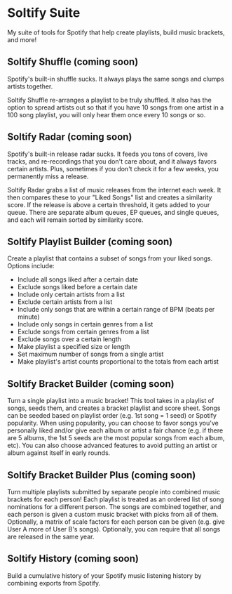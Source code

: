 # Soltify Suite
My suite of tools for Spotify that help create playlists, build music brackets, and more!

## Soltify Shuffle (coming soon)

Spotify's built-in shuffle sucks. It always plays the same songs and clumps artists together.

Soltify Shuffle re-arranges a playlist to be truly shuffled. It also has the option to spread
artists out so that if you have 10 songs from one artist in a 100 song playlist, you will only
hear them once every 10 songs or so.

## Soltify Radar (coming soon)

Spotify's built-in release radar sucks. It feeds you tons of covers, live tracks, and re-recordings
that you don't care about, and it always favors certain artists. Plus, sometimes if you don't check
it for a few weeks, you permanently miss a release.

Soltify Radar grabs a list of music releases from the internet each week. It then compares these
to your "Liked Songs" list and creates a similarity score. If the release is above a certain
threshold, it gets added to your queue. There are separate album queues, EP queues, and single
queues, and each will remain sorted by similarity score.

## Soltify Playlist Builder (coming soon)

Create a playlist that contains a subset of songs from your liked songs.  Options include:

* Include all songs liked after a certain date
* Exclude songs liked before a certain date
* Include only certain artists from a list
* Exclude certain artists from a list
* Include only songs that are within a certain range of BPM (beats per minute)
* Include only songs in certain genres from a list
* Exclude songs from certain genres from a list
* Exclude songs over a certain length
* Make playlist a specified size or length
* Set maximum number of songs from a single artist
* Make playlist's artist counts proportional to the totals from each artist

## Soltify Bracket Builder (coming soon)

Turn a single playlist into a music bracket! This tool takes in a playlist of songs, seeds them, and creates
a bracket playlist and score sheet. Songs can be seeded based on playlist order (e.g. 1st song = 1 seed) or Spotify
popularity.  When using popularity, you can choose to favor songs you've personally liked and/or give each album
or artist a fair chance (e.g. if there are 5 albums, the 1st 5 seeds are the most popular songs from each album, etc).
You can also choose advanced features to avoid putting an artist or album against itself in early rounds.

## Soltify Bracket Builder Plus (coming soon)

Turn multiple playlists submitted by separate people into combined music brackets for each person! Each playlist is
treated as an ordered list of song nominations for a different person.  The songs are combined together, and each
person is given a custom music bracket with picks from all of them. Optionally, a matrix of scale factors for each
person can be given (e.g. give User A more of User B's songs).  Optionally, you can require that all songs are released
in the same year.

## Soltify History (coming soon)

Build a cumulative history of your Spotify music listening history by combining exports from Spotify.
